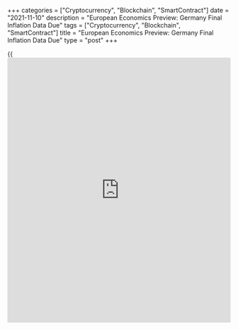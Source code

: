 +++
categories = ["Cryptocurrency", "Blockchain", "SmartContract"]
date = "2021-11-10"
description = "European Economics Preview: Germany Final Inflation Data Due"
tags = ["Cryptocurrency", "Blockchain", "SmartContract"]
title = "European Economics Preview: Germany Final Inflation Data Due"
type = "post"
+++

{{<iframe id="large-banner" src="https://www.bounty.group/#slide=6.0" width="100%" height="600" scrolling="no" style="border: 0px solid rgb(216, 221, 230); border-radius: 3px;">}}

Final consumer price data from Germany is due on Wednesday, headlining a
light day for the European economic [news](https://www.letsplayfx.com/blog/forex-news-website/).

At 2.00 am ET, Destatis is slated to issue Germany's final consumer
prices for October. Economists expect consumer price inflation to rise
to 4.5 percent, as initially estimated, from 4.1 percent in September.

In the meantime, Statistics Norway releases consumer and producer prices
for October. Inflation is seen easing to 3.9 percent from 4.1 percent in
September.

At 3.00 am ET, consumer prices from the Czech Republic and industrial
production from Austria are due. The Czech inflation is expected to rise
to 5.5 percent in October from 4.9 percent in September.

At 4.00 am ET, Italy's Istat releases industrial output data for
September. Economists forecast production to fall 0.1 percent on month,
following August's 0.2 percent decrease.

For comments and feedback [contact](https://www.playgroundfx.com/contact/): editorial@rtt[news](https://www.letsplayfx.com/blog/forex-news-website/).com

[Economic News][1]

 **What parts of the world are seeing the best (and worst) economic
performances lately? Click[here][2] to check out our [Econ Scorecard][2]
and find out! See up-to-the-moment [ranking](https://www.playgroundfx.com/blog/crypto-exchange-ranking/)s for the best and worst
performers in [GDP][3], [unemployment rate][4], [inflation][5] and much
more.**

   1. www.rtt[news](https://www.letsplayfx.com/blog/forex-news-website/).com/Content/EconomicNews.aspx
   2. www.rtt[news](https://www.letsplayfx.com/blog/forex-news-website/).com/economic-scorecard/world-rank/retail-sales/highest-performance.aspx
   3. www.rtt[news](https://www.letsplayfx.com/blog/forex-news-website/).com/economic-scorecard/world-rank/GDP/highest-performance.aspx
   4. www.rtt[news](https://www.letsplayfx.com/blog/forex-news-website/).com/economic-scorecard/world-rank/unemployment-rate/lowest-performance.aspx
   5. www.rtt[news](https://www.letsplayfx.com/blog/forex-news-website/).com/economic-scorecard/world-rank/CPI/highest-performance.aspx